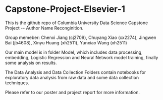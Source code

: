 # Capstone-Project-Elsevier-1

This is the github repo of Columbia University Data Science Capstone Project -- Author Name Reconginition.

Group memeber: Chenxi Jiang (cj2709), Chuyang Xiao (cx2274), Jingwen Bai (jb4608), Xinyu Huang (xh2511), Yunxiao Wang (xh2511)

Our main model is in folder Model, which includes data processing, embedding, Logistic Regression and Neural Network model training, finally some analysis on results.

The Data Analysis and Data Collection Folders contain notebooks for exploratory data analysis from raw data and some data collection techniques.

Please refer to our poster and project report for more information. 
